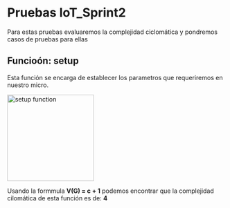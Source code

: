 # Pruebas IoT_Sprint2

Para estas pruebas evaluaremos la complejidad ciclomática y pondremos casos de pruebas para ellas

## Funcioón: setup

Esta función se encarga de establecer los parametros que requeriremos en nuestro micro.

<img src="https://user-images.githubusercontent.com/48103674/140690753-0383db54-b617-4f90-991e-36a82c1a69a9.png" alt="setup function" width="200">

Usando la formmula **V(G) = c + 1** podemos encontrar que la complejidad cilomática de esta función es de: **4**



